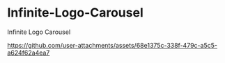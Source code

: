 # Infinite-Logo-Carousel
Infinite Logo Carousel


https://github.com/user-attachments/assets/68e1375c-338f-479c-a5c5-a624f62a4ea7


